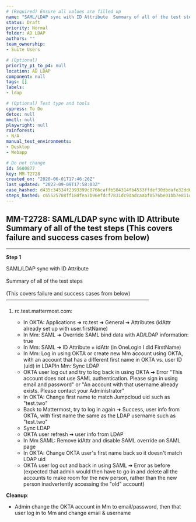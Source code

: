 ```yaml
---
# (Required) Ensure all values are filled up
name: "SAML/LDAP sync with ID Attribute  Summary of all of the test steps  (This covers failure and success cases from below)"
status: Draft
priority: Normal
folder: AD LDAP
authors: ""
team_ownership: 
- Suite Users

# (Optional)
priority_p1_to_p4: null
location: AD LDAP
component: null
tags: []
labels: 
- ldap

# (Optional) Test type and tools
cypress: To Do
detox: null
mmctl: null
playwright: null
rainforest: 
- N/A
manual_test_environments: 
- Desktop
- Webapp

# Do not change
id: 5600877
key: MM-T2728
created_on: "2020-06-01T17:46:26Z"
last_updated: "2022-09-09T17:58:03Z"
case_hashed: d435c34534f2393399c8766caffb584314fb4533ffdef30dbdafe32dd6c59aa669d2dea1f5c4a90c07f12e3322740f7e
steps_hashed: c65525708ff18dfea7b96efdcf7831dc9dadcaabf0576be01bb7e811d0ce295d7cbede952f5deb3db6e7fb92f358b5d5
---
```


<!-- (Auto-generated) Based on frontmatter's "key" and "name" -->

## MM-T2728: SAML/LDAP sync with ID Attribute Summary of all of the test steps (This covers failure and success cases from below)

---

**Step 1**

SAML/LDAP sync with ID Attribute\
\
Summary of all of the test steps\
\
(This covers failure and success cases from below)\
————————————————————————————

1. rc.test.mattermost.com:

   - In OKTA: Applications ➜ rc.test ➜ General ➜ Attributes (idAttr already set up with user.firstName)
   - In Mm: SAML ➜ Override SAML bind data with AD/LDAP information: true
   - In Mm: SAML ➜ ID Attribute = idAttr (in OneLogin I did FirstName)
   - In Mm: Log in using OKTA or create new Mm account using OKTA, with an account that has a different first name in OKTA vs. user ID (uid) in LDAPIn Mm: Sync LDAP
   - OKTA user log out and try to log back in using OKTA ➜ Error "This account does not use SAML authentication. Please sign in using email and password" or "An account with that username already exists. Please contact your Administrator"
   - In OKTA: Change first name to match Jumpcloud uid such as "test.two"
   - Back to Mattermost, try to log in again ➜ Success, user info from OKTA, with first name the same as the LDAP username such as "test.two"
   - Sync LDAP
   - OKTA user refresh ➜ user info from LDAP
   - In Mm SAML: Remove idAttr and disable SAML override on SAML page
   - In OKTA: Change OKTA user's first name back so it doesn't match LDAP uid
   - OKTA user log out and back in using SAML ➜ Error as before (expected that admin would then have to go in and delete all the accounts to make room for the new person, rather than the new person inadvertently accessing the "old" account)

**Cleanup**:

- Admin change the OKTA account in Mm to email/password, then that user log in to Mm and change email & username
